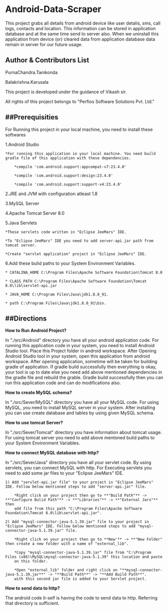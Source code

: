 Android-Data-Scraper
=======================
This project grabs all details from android device like user detalis, sms, call logs, contacts and location. This information can be stored in 
application database and at the same time send to server also. When we uninstall this application from device (or) cleared data from 
application database data remain in server for our future usage.

Author & Contributors List
------------------------------
PurnaChandra.Tanikonda

Balakrishna.Karusala

This project is developed under the guidance of Vikash sir.

All rights of this project belongs to "Perfios Software Solutions Pvt. Ltd." 

##Prerequisities
--------------------------------
For Running this project in your local machine, you need to install these softwares

1.Android Studio

	*For running this application in your local machine. You need build gradle file of this application with these dependencies.
	
		*compile 'com.android.support:appcompat-v7:23.4.0'
		
		*compile 'com.android.support:design:23.4.0'
		
		*compile 'com.android.support:support-v4:23.4.0'

2.JRE and JVM with configuration atleast 1.8

3.MySQL Server

4.Apache Tomcat Server 8.0

5.Java Servlets

	*These servlets code written in "Eclipse JeeMars" IDE.
	
	*To "Eclipse JeeMars" IDE you need to add server-api.jar path from tomcat server.
	
	*Create "servlet application" project in "Eclipse JeeMars" IDE.

6.Add these bulid paths to your System Environment Variables.

    * CATALINA_HOME C:\Program Files\Apache Software Foundation\Tomcat 8.0
    
    * CLASS_PATH C:\Program Files\Apache Software Foundation\Tomcat 8.0\lib\servlet-api.jar
    
    * JAVA_HOME C:\Program Files\Java\jdk1.8.0_91.
    
    * path C:\Program Files\Java\jdk1.8.0_91\bin.
    

##Directions
-----------------------------

**How to Run Android Project?**

In "./src/Android" directory you have all your android application code. For running this application code in your system, 
you need to install Android Studio tool. Place this Project folder in android workspace. After Opening Android Studio tool in your system, 
open this application from android workspace. After opening application, sometime will be taken for building gradle of application.
If gradle build successfully then everything is okay, your tool is up to date else you need add above mentioned dependencies in the gradle file 
and rebuild the grable. Gradle build successfully then you can run this application code and can do modifications also.

**How to create MySQL schema?**

In "./src/Sever/MySQL" directory you have all your MySQL code. For using MySQL, you need to install MySQL server in your system.
After installing you can use create database and tables by using given MySQL schema.

**How to use tomcat Server?**

In "./src/Sever/Tomcat" directory you have information about tomcat usage. For using tomcat server you need to add above mentoned bulid 
paths to your System Environment Variables.

**How to connect MySQL database with http?**

In "./src/Sever/Java" directory you have all your servlet code. By using servlets, you can connect MySQL with http. For Executing servlets you 
need to add some jar files to your "Eclipse JeeMars" IDE.

	1) Add "servlet-api.jar file" to your project in "Eclipse JeeMars" IDE. Follow below mentioned steps to add "server-api.jar" file.
	
		*Right click on your project then go to **"Build Path"** -> **"Configure Bulid Path"** -> **"Libraries"** -> **"External Jars"** then 
		add file from this path "C:\Program Files\Apache Software Foundation\Tomcat 8.0\lib\servlet-api.jar".
		
	2) Add "mysql-connector-java-5.1.39.jar" file to your project in "Eclipse JeeMars" IDE. Follow below mentioned steps to add "mysql-connector-java-5.1.39.jar" file.
	
		*Right click on your project then go to **New'** -> **"New Folder" then create a new folder with a name of "external_lib".
		
		*Copy "mysql-connector-java-5.1.39.jar" file from "C:\Program Files (x86)\MySQL\mysql-connector-java-5.1.39" this location and paste 
		on this folder.
		
		*Open "external_lib" folder and right click on "**mysql-connector-java-5.1.39.jar**" -> "**Build Path**" -> "**Add Build Path**". 
		with this second jar file is added to your Servlet project.

**How to send data to http?**

The android code it-self is having the code to send data to http. Referring that directory is sufficient.


